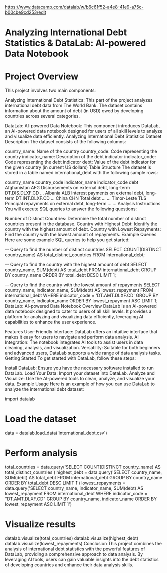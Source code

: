 https://www.datacamp.com/datalab/w/b6c61f52-a4e8-41e9-a75c-b00cbe9cd253/edit

# Analyzing International Debt Statistics & DataLab: AI-powered Data Notebook

# Project Overview
This project involves two main components:

Analyzing International Debt Statistics: This part of the project analyzes international debt data from The World Bank. The dataset contains information about the amount of debt (in USD) owed by developing countries across several categories.

DataLab: AI-powered Data Notebook: This component introduces DataLab, an AI-powered data notebook designed for users of all skill levels to analyze and visualize data efficiently.
Analyzing International Debt Statistics
Dataset Description
The dataset consists of the following columns:

country_name: Name of the country
country_code: Code representing the country
indicator_name: Description of the debt indicator
indicator_code: Code representing the debt indicator
debt: Value of the debt indicator for the given country (in current US dollars)
Table Structure
The dataset is stored in a table named international_debt with the following sample rows:

country_name	country_code	indicator_name	indicator_code	debt
Afghanistan	AFG	Disbursements on external debt, long-term	DT.DIS.DLXF.CD	...
Albania	ALB	Interest payments on external debt, long-term	DT.INT.DLXF.CD	...
China	CHN	Total debt	...	...
Timor-Leste	TLS	Principal repayments on external debt, long-term	...	...
Analysis Instructions
You will execute SQL queries to answer the following questions:

Number of Distinct Countries: Determine the total number of distinct countries present in the database.
Country with Highest Debt: Identify the country with the highest amount of debt.
Country with Lowest Repayments: Find the country with the lowest amount of repayments.
Example Queries
Here are some example SQL queries to help you get started:

-- Query to find the number of distinct countries
SELECT COUNT(DISTINCT country_name) AS total_distinct_countries FROM international_debt;

-- Query to find the country with the highest amount of debt
SELECT country_name, SUM(debt) AS total_debt FROM international_debt GROUP BY country_name ORDER BY total_debt DESC LIMIT 1;

-- Query to find the country with the lowest amount of repayments
SELECT country_name, indicator_name, SUM(debt) AS lowest_repayment FROM international_debt WHERE indicator_code = 'DT.AMT.DLXF.CD' GROUP BY country_name, indicator_name ORDER BY lowest_repayment ASC LIMIT 1;
DataLab: AI-powered Data Notebook
Overview
DataLab is an AI-powered data notebook designed to cater to users of all skill levels. It provides a platform for analyzing and visualizing data efficiently, leveraging AI capabilities to enhance the user experience.

Features
User-Friendly Interface: DataLab offers an intuitive interface that makes it easy for users to navigate and perform data analysis.
AI Integration: The notebook integrates AI tools to assist users in data cleaning, analysis, and visualization.
Versatility: Suitable for both beginners and advanced users, DataLab supports a wide range of data analysis tasks.
Getting Started
To get started with DataLab, follow these steps:

Install DataLab: Ensure you have the necessary software installed to run DataLab.
Load Your Data: Import your dataset into DataLab.
Analyze and Visualize: Use the AI-powered tools to clean, analyze, and visualize your data.
Example Usage
Here is an example of how you can use DataLab to analyze the international debt dataset:

import datalab

# Load the dataset
data = datalab.load_data('international_debt.csv')

# Perform analysis
total_countries = data.query('SELECT COUNT(DISTINCT country_name) AS total_distinct_countries')
highest_debt = data.query('SELECT country_name, SUM(debt) AS total_debt FROM international_debt GROUP BY country_name ORDER BY total_debt DESC LIMIT 1')
lowest_repayments = data.query('SELECT country_name, indicator_name, SUM(debt) AS lowest_repayment FROM international_debt WHERE indicator_code = "DT.AMT.DLXF.CD" GROUP BY country_name, indicator_name ORDER BY lowest_repayment ASC LIMIT 1')

# Visualize results
datalab.visualize(total_countries)
datalab.visualize(highest_debt)
datalab.visualize(lowest_repayments)
Conclusion
This project combines the analysis of international debt statistics with the powerful features of DataLab, providing a comprehensive approach to data analysis. By leveraging AI tools, users can gain valuable insights into the debt statistics of developing countries and enhance their data analysis skills.
